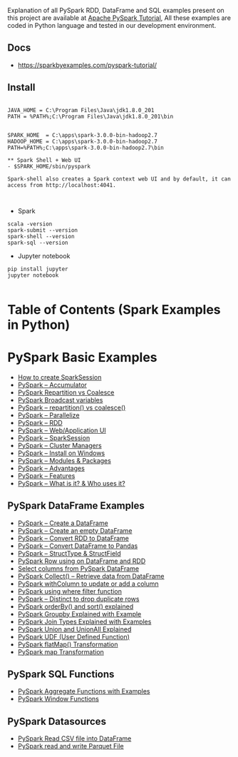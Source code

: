 Explanation of all PySpark RDD, DataFrame and SQL examples present on this project are available at [Apache PySpark Tutorial](https://sparkbyexamples.com/pyspark-tutorial/), All these examples are coded in Python language and tested in our development environment.


##  Docs
- https://sparkbyexamples.com/pyspark-tutorial/

## Install

```

JAVA_HOME = C:\Program Files\Java\jdk1.8.0_201
PATH = %PATH%;C:\Program Files\Java\jdk1.8.0_201\bin


SPARK_HOME  = C:\apps\spark-3.0.0-bin-hadoop2.7
HADOOP_HOME = C:\apps\spark-3.0.0-bin-hadoop2.7
PATH=%PATH%;C:\apps\spark-3.0.0-bin-hadoop2.7\bin

** Spark Shell + Web UI
- $SPARK_HOME/sbin/pyspark

Spark-shell also creates a Spark context web UI and by default, it can access from http://localhost:4041.



```

* Spark
```
scala -version
spark-submit --version
spark-shell --version
spark-sql --version
```

* Jupyter  notebook
```
pip install jupyter
jupyter notebook


```

# Table of Contents (Spark Examples in Python)

# PySpark Basic Examples
- [How to create SparkSession](https://sparkbyexamples.com/pyspark/pyspark-what-is-sparksession/)
- [PySpark – Accumulator](https://sparkbyexamples.com/pyspark/pyspark-accumulator-with-example/)
- [PySpark Repartition vs Coalesce](https://sparkbyexamples.com/pyspark/pyspark-repartition-vs-coalesce/)
- [PySpark Broadcast variables](https://sparkbyexamples.com/pyspark/pyspark-broadcast-variables/)
- [PySpark – repartition() vs coalesce()](https://sparkbyexamples.com/pyspark/pyspark-repartition-vs-coalesce/)
- [PySpark – Parallelize](https://sparkbyexamples.com/pyspark/pyspark-parallelize-create-rdd/)
- [PySpark – RDD](https://sparkbyexamples.com/pyspark-rdd)
- [PySpark – Web/Application UI](https://sparkbyexamples.com/spark/spark-web-ui-understanding/)
- [PySpark – SparkSession](https://sparkbyexamples.com/pyspark/pyspark-what-is-sparksession/)
- [PySpark – Cluster Managers](https://sparkbyexamples.com/pyspark-tutorial/#cluster-manager)
- [PySpark – Install on Windows](https://sparkbyexamples.com/pyspark-tutorial/#pyspark-installation)
- [PySpark – Modules & Packages](https://sparkbyexamples.com/pyspark-tutorial/#modules-packages)
- [PySpark – Advantages](https://sparkbyexamples.com/pyspark-tutorial/#advantages)
- [PySpark – Features](https://sparkbyexamples.com/pyspark-tutorial/#features)
- [PySpark – What is it? & Who uses it?](https://sparkbyexamples.com/pyspark/what-is-pyspark-and-who-uses-it/)


## PySpark DataFrame Examples 
- [PySpark – Create a DataFrame](https://sparkbyexamples.com/pyspark/different-ways-to-create-dataframe-in-pyspark/)
- [PySpark – Create an empty DataFrame](https://sparkbyexamples.com/pyspark/pyspark-create-an-empty-dataframe/)
- [PySpark – Convert RDD to DataFrame](https://sparkbyexamples.com/pyspark/convert-pyspark-rdd-to-dataframe/)
- [PySpark – Convert DataFrame to Pandas](https://sparkbyexamples.com/pyspark/convert-pyspark-dataframe-to-pandas/)
- [PySpark – StructType & StructField](https://sparkbyexamples.com/pyspark/pyspark-structtype-and-structfield/)
- [PySpark Row using on DataFrame and RDD](https://sparkbyexamples.com/pyspark/pyspark-row-using-rdd-dataframe/)
- [Select columns from PySpark DataFrame ](https://sparkbyexamples.com/pyspark/select-columns-from-pyspark-dataframe/)
- [PySpark Collect() – Retrieve data from DataFrame](https://sparkbyexamples.com/pyspark/pyspark-collect/)
- [PySpark withColumn to update or add a column](https://sparkbyexamples.com/pyspark/pyspark-withcolumn/)
- [PySpark using where filter function ](https://sparkbyexamples.com/pyspark/pyspark-where-filter/)
- [PySpark – Distinct to drop duplicate rows ](https://sparkbyexamples.com/pyspark/pyspark-distinct-to-drop-duplicates/)
- [ PySpark orderBy() and sort() explained](https://sparkbyexamples.com/pyspark/pyspark-orderby-and-sort-explained/)
- [PySpark Groupby Explained with Example](https://sparkbyexamples.com/pyspark/pyspark-groupby-explained-with-example/)
- [PySpark Join Types Explained with Examples](https://sparkbyexamples.com/pyspark/pyspark-join/)
- [PySpark Union and UnionAll Explained](https://sparkbyexamples.com/pyspark/pyspark-union-and-unionall/)
- [PySpark UDF (User Defined Function)](https://sparkbyexamples.com/pyspark/pyspark-udf-user-defined-function/)
- [PySpark flatMap() Transformation](https://sparkbyexamples.com/pyspark/pyspark-flatmap-transformation/)
- [PySpark map Transformation](https://sparkbyexamples.com/pyspark/pyspark-map-transformation/)


## PySpark SQL Functions
- [PySpark Aggregate Functions with Examples](https://sparkbyexamples.com/pyspark/pyspark-aggregate-functions/)
- [PySpark Window Functions](https://sparkbyexamples.com/pyspark/pyspark-window-functions/)


## PySpark Datasources
- [PySpark Read CSV file into DataFrame](https://sparkbyexamples.com/pyspark/pyspark-read-csv-file-into-dataframe/)
- [PySpark read and write Parquet File ](https://sparkbyexamples.com/pyspark/pyspark-read-and-write-parquet-file/)

